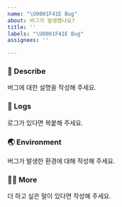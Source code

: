 ```yaml
---
name: "\U0001F41E Bug"
about: 버그가 발생했나요?
title: ''
labels: "\U0001F41E Bug"
assignees: ''

---
```


### 🐞 Describe
버그에 대한 설명을 작성해 주세요.

### 📄 Logs
로그가 있다면 복붙해 주세요.

### 🌏 Environment
버그가 발생한 환경에 대해 작성해 주세요.

### 🙋🏻 More
더 하고 싶은 말이 있다면 작성해 주세요.
